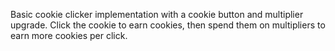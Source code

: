 Basic cookie clicker implementation with a cookie button and multiplier upgrade. Click the cookie to earn cookies, then spend them on multipliers to earn more cookies per click.